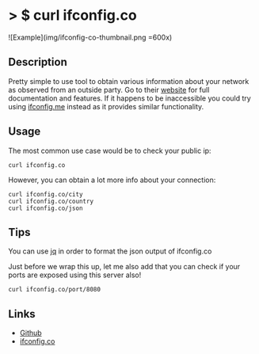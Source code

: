 # > $ curl ifconfig.co

![Example](img/ifconfig-co-thumbnail.png =600x)

## Description
Pretty simple to use tool to obtain various information about your network as observed from an outside party. Go to their 
[website](https://ifconfig.co/) for full documentation and features. If it happens to be inaccessible you could try using [ifconfig.me](ifconfig-me.html) instead as it provides similar functionality.

## Usage
The most common use case would be to check your public ip:

```
curl ifconfig.co
```

However, you can obtain a lot more info about your connection:

```
curl ifconfig.co/city
curl ifconfig.co/country
curl ifconfig.co/json
```

## Tips
You can use [jq](https://stedolan.github.io/jq/) in order to format the json output of ifconfig.co

Just before we wrap this up, let me also add that you can check if your ports are exposed using this server also!

```
curl ifconfig.co/port/8080
```

## Links
- [Github](https://github.com/mpolden/echoip)
- [ifconfig.co](https://ifconfig.co/)